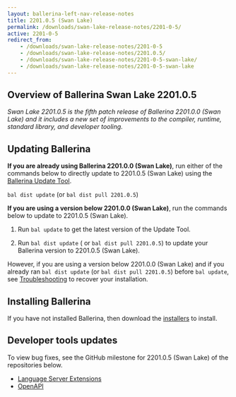 ```yaml
---
layout: ballerina-left-nav-release-notes
title: 2201.0.5 (Swan Lake) 
permalink: /downloads/swan-lake-release-notes/2201-0-5/
active: 2201-0-5
redirect_from: 
    - /downloads/swan-lake-release-notes/2201-0-5
    - /downloads/swan-lake-release-notes/2201.0.5/
    - /downloads/swan-lake-release-notes/2201-0-5-swan-lake/
    - /downloads/swan-lake-release-notes/2201-0-5-swan-lake
---
```


## Overview of Ballerina Swan Lake 2201.0.5

<em>Swan Lake 2201.0.5 is the fifth patch release of Ballerina 2201.0.0 (Swan Lake) and it includes a new set of improvements to the compiler, runtime, standard library, and developer tooling.</em> 

## Updating Ballerina

**If you are already using Ballerina 2201.0.0 (Swan Lake)**, run either of the commands below to directly update to 2201.0.5 (Swan Lake) using the [Ballerina Update Tool](/learn/cli-documentation/update-tool/).

`bal dist update` (or `bal dist pull 2201.0.5`)

**If you are using a version below 2201.0.0 (Swan Lake)**, run the commands below to update to 2201.0.5 (Swan Lake).

1. Run `bal update` to get the latest version of the Update Tool.

2. Run `bal dist update` ( or `bal dist pull 2201.0.5`) to update your Ballerina version to 2201.0.5 (Swan Lake).

However, if you are using a version below 2201.0.0 (Swan Lake) and if you already ran `bal dist update` (or `bal dist pull 2201.0.5`) before `bal update`, see [Troubleshooting](/downloads/swan-lake-release-notes/swan-lake-2201.0.0/#troubleshooting) to recover your installation.

## Installing Ballerina

If you have not installed Ballerina, then download the [installers](/downloads/#swanlake) to install.

## Developer tools updates

To view bug fixes, see the GitHub milestone for 2201.0.5 (Swan Lake) of the repositories below.

- [Language Server Extensions](https://github.com/ballerina-platform/ballerina-lang/issues?q=is%3Aissue+label%3ATeam%2FLanguageServer%2FExtensions+label%3AType%2FBug+is%3Aclosed+milestone%3A2201.0.5)
- [OpenAPI](https://github.com/ballerina-platform/openapi-tools/issues?q=is%3Aissue+milestone%3A%22Swan+Lake+2201.0.5%22+is%3Aclosed+label%3AType%2FBug)

<!-- <style>.cGitButtonContainer, .cBallerinaTocContainer {display:none;}</style> -->

